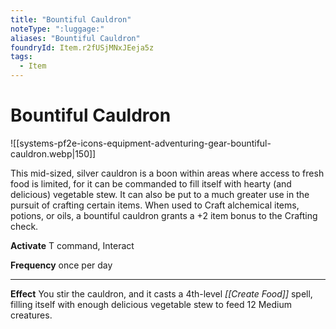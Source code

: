 ```yaml
---
title: "Bountiful Cauldron"
noteType: ":luggage:"
aliases: "Bountiful Cauldron"
foundryId: Item.r2fUSjMNxJEeja5z
tags:
  - Item
---
```


# Bountiful Cauldron
![[systems-pf2e-icons-equipment-adventuring-gear-bountiful-cauldron.webp|150]]

This mid-sized, silver cauldron is a boon within areas where access to fresh food is limited, for it can be commanded to fill itself with hearty (and delicious) vegetable stew. It can also be put to a much greater use in the pursuit of crafting certain items. When used to Craft alchemical items, potions, or oils, a bountiful cauldron grants a +2 item bonus to the Crafting check.

**Activate** T command, Interact

**Frequency** once per day

* * *

**Effect** You stir the cauldron, and it casts a 4th-level _[[Create Food]]_ spell, filling itself with enough delicious vegetable stew to feed 12 Medium creatures.
